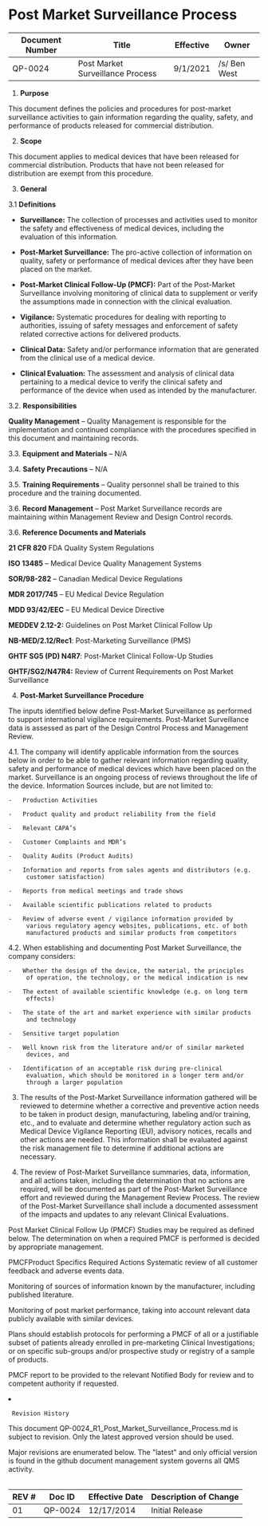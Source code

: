 # Post Market Surveillance Process
Document Number|Title|Effective|Owner
---------------|-------------------------------------|----|-----
QP-0024|Post Market Surveillance Process|9/1/2021|/s/ Ben West

1.  **Purpose**

 This document defines the policies and procedures for post-market
 surveillance activities to gain information regarding the quality,
 safety, and performance of products released for commercial
 distribution.

2.  **Scope**

 This document applies to medical devices that have been released for
 commercial distribution. Products that have not been released for
 distribution are exempt from this procedure.

3.  **General**

3.1  **Definitions**

-   **Surveillance:** The collection of processes and activities used to
     monitor the safety and effectiveness of medical devices, including
     the evaluation of this information.

-   **Post-Market Surveillance:** The pro-active collection of
     information on quality, safety or performance of medical devices
     after they have been placed on the market.

-   **Post-Market Clinical Follow-Up (PMCF):** Part of the Post-Market
     Surveillance involving monitoring of clinical data to supplement
     or verify the assumptions made in connection with the clinical
     evaluation.

-   **Vigilance:** Systematic procedures for dealing with reporting to
     authorities, issuing of safety messages and enforcement of safety
     related corrective actions for delivered products.

-   **Clinical Data:** Safety and/or performance information that are
     generated from the clinical use of a medical device.

-   **Clinical Evaluation:** The assessment and analysis of clinical
     data pertaining to a medical device to verify the clinical safety
     and performance of the device when used as intended by the
     manufacturer.

3.2.  **Responsibilities**

 **Quality Management** – Quality Management is responsible for the
 implementation and continued compliance with the procedures specified
 in this document and maintaining records.

3.3.  **Equipment and Materials** – N/A

3.4.  **Safety Precautions** – N/A

3.5.  **Training Requirements** – Quality personnel shall be trained to
     this procedure and the training documented.

3.6.  **Record Management** – Post Market Surveillance records are
     maintaining within Management Review and Design Control records.

3.6.  **Reference Documents and Materials**

 **21 CFR 820** FDA Quality System Regulations

 **ISO 13485** – Medical Device Quality Management Systems

 **SOR/98-282** – Canadian Medical Device Regulations

 **MDR 2017/745** – EU Medical Device Regulation

 **MDD 93/42/EEC** – EU Medical Device Directive

 **MEDDEV 2.12-2:** Guidelines on Post Market Clinical Follow Up

 **NB-MED/2.12/Rec1**: Post-Marketing Surveillance (PMS)

 **GHTF SG5 (PD) N4R7**: Post-Market Clinical Follow-Up Studies

 **GHTF/SG2/N47R4:** Review of Current Requirements on Post Market
 Surveillance

4.  **Post-Market Surveillance Procedure**

 The inputs identified below define Post-Market Surveillance as
 performed to support international vigilance requirements. Post-Market
 Surveillance data is assessed as part of the Design Control Process
 and Management Review.

4.1.  The company will identify applicable information from the sources
     below in order to be able to gather relevant information regarding
     quality, safety and performance of medical devices which have been
     placed on the market. Surveillance is an ongoing process of
     reviews throughout the life of the device. Information Sources
     include, but are not limited to:

    -   Production Activities

    -   Product quality and product reliability from the field

    -   Relevant CAPA’s

    -   Customer Complaints and MDR’s

    -   Quality Audits (Product Audits)

    -   Information and reports from sales agents and distributors (e.g.
         customer satisfaction)

    -   Reports from medical meetings and trade shows

    -   Available scientific publications related to products

    -   Review of adverse event / vigilance information provided by
         various regulatory agency websites, publications, etc. of both
         manufactured products and similar products from competitors

4.2.  When establishing and documenting Post Market Surveillance, the
     company considers:

    -   Whether the design of the device, the material, the principles
         of operation, the technology, or the medical indication is new

    -   The extent of available scientific knowledge (e.g. on long term
         effects)

    -   The state of the art and market experience with similar products
         and technology

    -   Sensitive target population

    -   Well known risk from the literature and/or of similar marketed
         devices, and

    -   Identification of an acceptable risk during pre-clinical
         evaluation, which should be monitored in a longer term and/or
         through a larger population

3.  The results of the Post-Market Surveillance information gathered
     will be reviewed to determine whether a corrective and preventive
     action needs to be taken in product design, manufacturing,
     labeling and/or training, etc., and to evaluate and determine
     whether regulatory action such as Medical Device Vigilance
     Reporting (EU), advisory notices, recalls and other actions are
     needed. This information shall be evaluated against the risk
     management file to determine if additional actions are necessary.

4.  The review of Post-Market Surveillance summaries, data, information,
     and all actions taken, including the determination that no actions
     are required, will be documented as part of the Post-Market
     Surveillance effort and reviewed during the Management Review
     Process. The review of the Post-Market Surveillance shall include
     a documented assessment of the impacts and updates to any relevant
     Clinical Evaluations.

 Post Market Clinical Follow Up (PMCF) Studies may be required as
 defined below. The determination on when a required PMCF is performed
 is decided by appropriate management.

<table
<thead
<tr class="header"
<th<strong>PMCF</strong></th>
<th<strong>Product Specifics</strong></th>
<th<strong>Required Actions</strong></th>
</tr
</thead
<tbody
<tr class="odd"
<tdNot Required</td>
<tdProducts for which the medium/long term clinical performance and safety is well established, or from fully transferable experience with equivalent devices</td>
<td<ul>
<li<p>Systematic review of all customer feedback and adverse events data.</p></li>
<li<p>Monitoring of sources of information known by the manufacturer, including published literature.</p></li>
<li<p>Monitoring of post market performance, taking into account relevant data publicly available with similar devices.</p></li>
</ul</td>
</tr
<tr class="even"
<tdRequired</td>
<tdDevices where identification of possible emerging risks and the evaluation of long term safety and performance are critical</td>
<td<ul>
<li<p>Plans should establish protocols for performing a PMCF of all or a justifiable subset of patients already enrolled in pre-marketing Clinical Investigations; or on specific sub-groups and/or prospective study or registry of a sample of products.</p></li>
<li<p>PMCF report to be provided to the relevant Notified Body for review and to competent authority if requested.</p></li>
</ul
<pNote: The manufacturer must justify the design, nature, and duration of post-marketing follow-up, in consideration with any published standards</p></td>
</tr
</tbody
</table


5.      Revision History

This document  QP-0024_R1_Post_Market_Surveillance_Process.md
is subject to revision. Only the latest approved version should be used.

Major revisions are enumerated below.
The "latest" and only official version is found in the github document management system governs all QMS activity.

REV #|Doc ID|Effective Date|Description of Change
-----|------|--------------|---------------------
01   | QP-0024|12/17/2014|Initial Release
